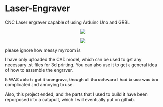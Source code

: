 # Laser-Engraver
CNC Laser engraver capable of using Arduino Uno and GRBL

<p align="center">
  <img src="https://user-images.githubusercontent.com/75654428/146997884-2508aa3c-907d-4851-b053-9cc37d00b1b5.png" />
</p>

<p align="center">
  <img src="https://user-images.githubusercontent.com/75654428/146999088-ec4e48ea-dcd5-47d6-844f-fc0252f07242.jpg" />
</p>
please ignore how messy my room is


I have only uploaded the CAD model, which can be used to get any necessary .stl files for 3d printing. You can also use it to get a general idea of how to assemble the engraver.


It WAS able to get it toengrave, though all the software I had to use was too complicated and annoying to use.

Also, this project ended, and the parts that I used to build it have been reporposed into a catapult, which I will eventually put on github.
